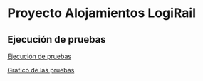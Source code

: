 # Proyecto Alojamientos LogiRail
## Ejecución de pruebas
[Ejecución de pruebas](ejecucion_pruebas.pdf)

[Grafico de las pruebas](grafico_pruebas.pdf)

